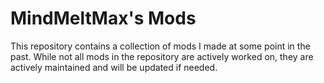 # **MindMeltMax's Mods**

This repository contains a collection of mods I made at some point in the past. While not all mods in the repository are actively worked on, they are actively maintained and will be updated if needed.

